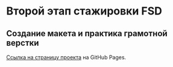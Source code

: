 # Второй этап стажировки FSD
## Создание макета и практика грамотной верстки
[Ссылка на страницу проекта](https://lp5.github.io/FSD-Internship-2nd-Step/) на GitHub Pages.
